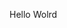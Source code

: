 Hello Wolrd





















































































































































































































































































































































































































































































































































































































































































































































































































































































































































































































































































































































































































































































































































































































































































































































































































































































































































































































































































































































